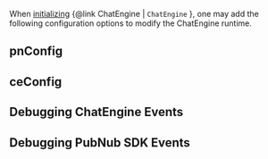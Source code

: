 When <a href=tutorial-configuration.html#Initialization>initializing</a> {@link ChatEngine | ```ChatEngine``` }, one may add the following configuration options to modify the ChatEngine runtime.

## pnConfig

## ceConfig

## Debugging ChatEngine Events

## Debugging PubNub SDK Events

